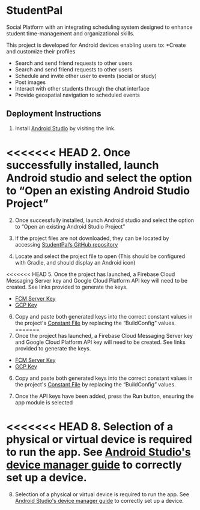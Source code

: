 
# StudentPal 	

Social Platform with an integrating scheduling system designed to enhance student time-management and organizational skills.

This project is developed for Android devices enabling users to:
*Create and customize their profiles
* Search and send friend requests to other users
* Search and send friend requests to other users
* Schedule and invite other user to events (social or study)
* Post images
* Interact with other students through the chat interface
* Provide geospatial navigation to scheduled events

## Deployment Instructions
1.	Install [Android Studio](https://developer.android.com/studio) by visiting the link.

<<<<<<< HEAD
2.	Once successfully installed, launch Android studio and select the option to “Open an existing Android Studio Project”
=======
2.	Once successfully installed, launch Android studio and select the option to “Open an existing Android Studio Project” 

3.	If the project files are not downloaded, they can be located by accessing [StudentPal’s GitHub repository](https://github.com/Ikram10/StudentPal_Repo)

4.	Locate and select the project file to open (This should be configured with Gradle, and should display an Android icon)

<<<<<<< HEAD
5.	Once the project has launched, a Firebase Cloud Messaging Server key and Google Cloud Platform API key will need to be created. See links provided to generate the keys.
* [FCM Server Key](https://firebase.google.com/docs/cloud-messaging/server)
* [GCP Key](https://cloud.google.com/docs/authentication/api-keys)

6.	Copy and paste both generated keys into the correct constant values in the project's
      [Constant File](https://github.com/Ikram10/StudentPal_Repo/blob/master/app/src/main/java/com/example/studentpal/common/Constants.kt) by replacing the “BuildConfig” values.
=======
5.	Once the project has launched, a Firebase Cloud Messaging Server key and Google Cloud Platform API key will need to be created. See links provided to generate the keys. 
* [FCM Server Key](https://firebase.google.com/docs/cloud-messaging/server)
* [GCP Key](https://cloud.google.com/docs/authentication/api-keys) 

6.	Copy and paste both generated keys into the correct constant values in the project's 
[Constant File](https://github.com/Ikram10/StudentPal_Repo/blob/master/app/src/main/java/com/example/studentpal/common/Constants.kt) by replacing the “BuildConfig” values.


7.	Once the API keys have been added, press the Run button, ensuring the app module is selected


<<<<<<< HEAD
8.	Selection of a physical or virtual device is required to run the app. See [Android Studio's device manager guide](https://developer.android.com/studio/run/managing-avds) to correctly set up a device.
=======
8.	Selection of a physical or virtual device is required to run the app. See [Android Studio's device manager guide](https://developer.android.com/studio/run/managing-avds) to correctly set up a device.

